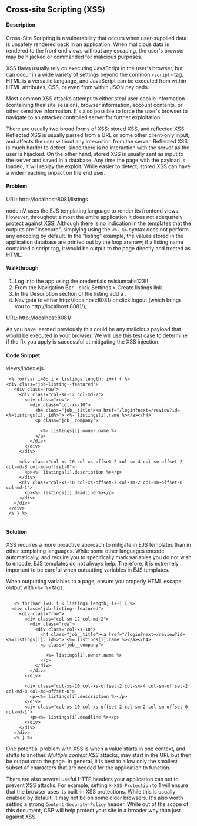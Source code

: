 ## Cross-site Scripting (XSS)

#### Description

Cross-Site Scripting is a vulnerability that occurs when user-supplied data is unsafely rendered back in an application. When malicious data is rendered to the front end views without any escaping, the user's browser may be hijacked or commanded for malicious purposes.

XSS flaws usually rely on executing JavaScript in the user's browser, but can occur in a wide variety of settings beyond the common ```<script>``` tag. HTML is a versatile language, and JavaScript can be executed from within HTML attributes, CSS, or even from within JSON payloads.

Most common XSS attacks attempt to either steal user cookie information (containing their site session), browser information, account contents, or other sensitive information. It's also possible to force the user's browser to navigate to an attacker controlled server for further exploitation.

There are usually two broad forms of XSS: stored XSS, and reflected XSS. Reflected XSS is usually parsed from a URL or some other client-only input, and affects the user without any interaction from the server. Reflected XSS is much harder to detect, since there is no interaction with the server as the user is hijacked. On the other hand, stored XSS is usually sent as input to the server and saved in a database. Any time the page with the payload is loaded, it will replay the exploit. While easier to detect, stored XSS can have a wider reaching impact on the end user.

#### Problem
URL: http://localhost:8081/listings

node.nV uses the EJS templating language to render its frontend views. However, throughout almost the entire application it does not adequately protect against XSS! Although there is no indication in the templates that the outputs are "insecure", simplying using the ```<%- %>``` syntax does not perform any encoding by default. In the "listing" example, the values stored in the application database are printed out by the loop are raw; if a listing name contained a script tag, it would be output to the page directly and treated as HTML.

#### Walkthrough
1. Log into the app using the credentials nvisium:abc123!!
2. From the Navigation Bar - click Settings > Create listings link.
3. In the Description section of the listing add a <script>alert(1)</script>.
4. Navigate to either http://localhost:8081/ or click logout (which brings you to http://localhost:8081/),
 
URL: http://localhost:8081/


As you have learned previously this could be any malicious payload that would be executed in your browser. We will use this test case to determine if the fix you apply is successful at mitigating the XSS injection.

#### Code Snippet
views/index.ejs

```
 <% for(var i=0; i < listings.length; i++) { %>
<div class="job-listing--featured">
   <div class="row">
     <div class="col-sm-12 col-md-2">
       <div class="row">
         <div class="col-xs-10">
           <h4 class="job__title"><a href="/login?next=/review?id=<%=listings[i]._id%>"> <%- listings[i].name %></a></h4>
           <p class="job__company">
              
             <%- listings[i].owner.name %>                  
           </p>
         </div>
       </div>
     </div>
     
     <div class="col-xs-10 col-xs-offset-2 col-sm-4 col-sm-offset-2 col-md-8 col-md-offset-0">
       <p><%- listings[i].description %></p>
     </div>
     <div class="col-xs-10 col-xs-offset-2 col-sm-2 col-sm-offset-0 col-md-1">
       <p><%- listings[i].deadline %></p>
     </div>
   </div>
 </div>
 <% } %>
 
```

#### Solution

XSS requires a more proactive approach to mitigate in EJS templates than in other templating languages. While some other languages encode automatically, and require you to specifically mark variables you do not wish to encode, EJS templates do not always help. Therefore, it is extremely important to be careful when outputting variables in EJS templates.

When outputting variables to a page, ensure you properly HTML escape output with ```<%= %>``` tags.

```

   <% for(var i=0; i < listings.length; i++) { %>
  <div class="job-listing--featured">
     <div class="row">
       <div class="col-sm-12 col-md-2">
         <div class="row">
           <div class="col-xs-10">
             <h4 class="job__title"><a href="/login?next=/review?id=<%=listings[i]._id%>"> <%= listings[i].name %></a></h4>
             <p class="job__company">
              
               <%= listings[i].owner.name %>                  
             </p>
           </div>
         </div>
       </div>
     
       <div class="col-xs-10 col-xs-offset-2 col-sm-4 col-sm-offset-2 col-md-8 col-md-offset-0">
         <p><%= listings[i].description %></p>
       </div>
       <div class="col-xs-10 col-xs-offset-2 col-sm-2 col-sm-offset-0 col-md-1">
         <p><%= listings[i].deadline %></p>
       </div>
     </div>
   </div>
   <% } %>

```

One potential problem with XSS is when a value starts in one context, and shifts to another. *Multiple context XSS* attacks, may start in the URL but then be output onto the page. In general, it is best to allow only the smallest subset of characters that are needed for the application to function.

There are also several useful HTTP headers your application can set to prevent XSS attacks. For example, setting ```X-XSS-Protection``` to 1 will ensure that the browser uses its built-in XSS protections. While this is usually enabled by default, it may not be on some older browsers. It's also worth setting a strong ```Content-Security-Policy``` header. While out of the scope of this document, CSP will help protect your site in a broader way than just against XSS.



  



